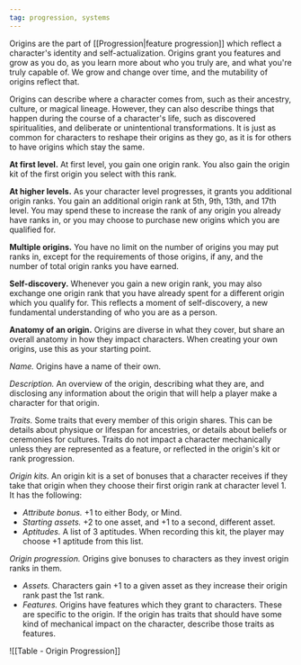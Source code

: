 ```yaml
---
tag: progression, systems
---
```

Origins are the part of [[Progression|feature progression]] which reflect a character's identity and self-actualization. Origins grant you features and grow as you do, as you learn more about who you truly are, and what you're truly capable of. We grow and change over time, and the mutability of origins reflect that.

Origins can describe where a character comes from, such as their ancestry, culture, or magical lineage. However, they can also describe things that happen during the course of a character's life, such as discovered spiritualities, and deliberate or unintentional transformations. It is just as common for characters to reshape their origins as they go, as it is for others to have origins which stay the same.

**At first level.** At first level, you gain one origin rank. You also gain the origin kit of the first origin you select with this rank.

**At higher levels.** As your character level progresses, it grants you additional origin ranks. You gain an additional origin rank at 5th, 9th, 13th, and 17th level. You may spend these to increase the rank of any origin you already have ranks in, or you may choose to purchase new origins which you are qualified for.

**Multiple origins.** You have no limit on the number of origins you may put ranks in, except for the requirements of those origins, if any, and the number of total origin ranks you have earned.

**Self-discovery.** Whenever you gain a new origin rank, you may also exchange one origin rank that you have already spent for a different origin which you qualify for. This reflects a moment of self-discovery, a new fundamental understanding of who you are as a person.

**Anatomy of an origin.** Origins are diverse in what they cover, but share an overall anatomy in how they impact characters. When creating your own origins, use this as your starting point.

*Name.* Origins have a name of their own.

*Description.* An overview of the origin, describing what they are, and disclosing any information about the origin that will help a player make a character for that origin.

*Traits.* Some traits that every member of this origin shares. This can be details about physique or lifespan for ancestries, or details about beliefs or ceremonies for cultures. Traits do not impact a character mechanically unless they are represented as a feature, or reflected in the origin's kit or rank progression.

*Origin kits.* An origin kit is a set of bonuses that a character receives if they take that origin when they choose their first origin rank at character level 1. It has the following:

- *Attribute bonus.* +1 to either Body, or Mind.
- *Starting assets.* +2 to one asset, and +1 to a second, different asset.
- *Aptitudes.* A list of 3 aptitudes. When recording this kit, the player may choose +1 aptitude from this list.

*Origin progression.* Origins give bonuses to characters as they invest origin ranks in them.

- *Assets.* Characters gain +1 to a given asset as they increase their origin rank past the 1st rank.
- *Features.* Origins have features which they grant to characters. These are specific to the origin. If the origin has traits that should have some kind of mechanical impact on the character, describe those traits as features.

![[Table - Origin Progression]]